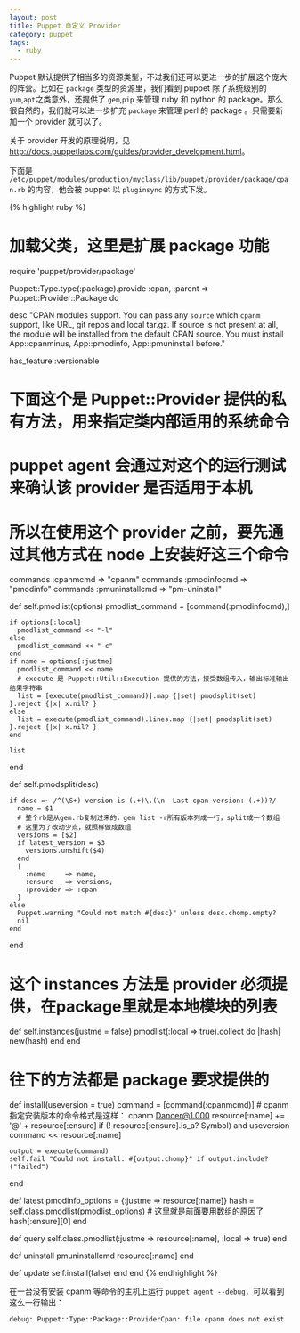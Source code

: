 ```yaml
---
layout: post
title: Puppet 自定义 Provider
category: puppet
tags:
  - ruby 
---
```


Puppet 默认提供了相当多的资源类型，不过我们还可以更进一步的扩展这个庞大的阵营。比如在 `package` 类型的资源里，我们看到 puppet 除了系统级别的`yum`,`apt`之类意外，还提供了 `gem`,`pip` 来管理 ruby 和 python 的 package。那么很自然的，我们就可以进一步扩充 `package` 来管理 perl 的 package 。只需要新加一个 provider 就可以了。

关于 provider 开发的原理说明，见 <http://docs.puppetlabs.com/guides/provider_development.html>。

下面是 `/etc/puppet/modules/production/myclass/lib/puppet/provider/package/cpan.rb` 的内容，他会被 puppet 以 `pluginsync` 的方式下发。

{% highlight ruby %}
# 加载父类，这里是扩展 package 功能
require 'puppet/provider/package'

Puppet::Type.type(:package).provide :cpan, :parent => Puppet::Provider::Package do

  desc "CPAN modules support.  You can pass any `source` which `cpanm` support, 
    like URL, git repos and local tar.gz. If source is not present at all,
    the module will be installed from the default CPAN source.
    You must install App::cpanminus, App::pmodinfo, App::pmuninstall before."

  has_feature :versionable

  # 下面这个是 Puppet::Provider 提供的私有方法，用来指定类内部适用的系统命令
  # puppet agent 会通过对这个的运行测试来确认该 provider 是否适用于本机
  # 所以在使用这个 provider 之前，要先通过其他方式在 node 上安装好这三个命令
  commands :cpanmcmd => "cpanm"
  commands :pmodinfocmd => "pmodinfo"
  commands :pmuninstallcmd => "pm-uninstall"

  def self.pmodlist(options)
    pmodlist_command = [command(:pmodinfocmd),]

    if options[:local]
      pmodlist_command << "-l"
    else
      pmodlist_command << "-c"
    end
    if name = options[:justme]
      pmodlist_command << name
      # execute 是 Puppet::Util::Execution 提供的方法，接受数组传入，输出标准输出结果字符串
      list = [execute(pmodlist_command)].map {|set| pmodsplit(set) }.reject {|x| x.nil? }
    else
      list = execute(pmodlist_command).lines.map {|set| pmodsplit(set) }.reject {|x| x.nil? }
    end

    list
  end

  def self.pmodsplit(desc)

    if desc =~ /^(\S+) version is (.+)\.(\n  Last cpan version: (.+))?/
      name = $1
      # 整个rb是从gem.rb复制过来的，gem list -r所有版本列成一行，split成一个数组
      # 这里为了改动少点，就照样做成数组
      versions = [$2]
      if latest_version = $3
        versions.unshift($4)
      end
      {
        :name     => name,
        :ensure   => versions,
        :provider => :cpan
      }
    else
      Puppet.warning "Could not match #{desc}" unless desc.chomp.empty?
      nil
    end
  end

  # 这个 instances 方法是 provider 必须提供，在package里就是本地模块的列表
  def self.instances(justme = false)
    pmodlist(:local => true).collect do |hash|
      new(hash)
    end
  end

  # 往下的方法都是 package 要求提供的
  def install(useversion = true)
    command = [command(:cpanmcmd)]
    # cpanm 指定安装版本的命令格式是这样： cpanm Dancer@1.000
    resource[:name] += '@' + resource[:ensure] if (! resource[:ensure].is_a? Symbol) and useversion
    command << resource[:name]

    output = execute(command)
    self.fail "Could not install: #{output.chomp}" if output.include?("failed")
  end

  def latest
    pmodinfo_options = {:justme => resource[:name]}
    hash = self.class.pmodlist(pmodlist_options)
    # 这里就是前面要用数组的原因了
    hash[:ensure][0]
  end

  def query
    self.class.pmodlist(:justme => resource[:name], :local => true)
  end

  def uninstall
    pmuninstallcmd resource[:name]
  end

  def update
    self.install(false)
  end
end
{% endhighlight %}

在一台没有安装 cpanm 等命令的主机上运行 `puppet agent --debug`，可以看到这么一行输出：

    debug: Puppet::Type::Package::ProviderCpan: file cpanm does not exist

